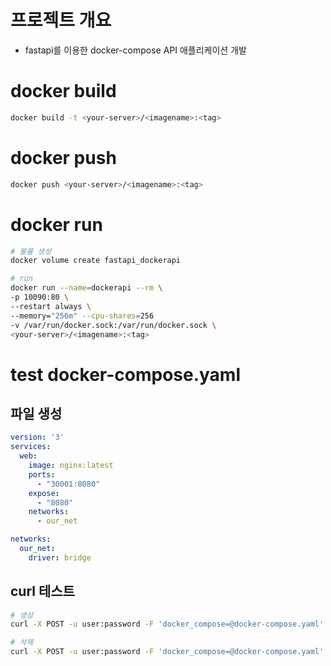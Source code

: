 # 프로젝트 개요
* fastapi를 이용한 docker-compose API 애플리케이션 개발

# docker build
```sh
docker build -t <your-server>/<imagename>:<tag>
```

# docker push
```sh
docker push <your-server>/<imagename>:<tag>
```

# docker run
```sh
# 불륨 생성
docker volume create fastapi_dockerapi

# run
docker run --name=dockerapi --rm \
-p 10090:80 \
--restart always \
--memory="256m" --cpu-shares=256
-v /var/run/docker.sock:/var/run/docker.sock \
<your-server>/<imagename>:<tag>
```

# test docker-compose.yaml
## 파일 생성
```yaml
version: '3'
services:
  web:
    image: nginx:latest
    ports:
      - "30001:8080"
    expose:
      - "8080"
    networks:
      - our_net

networks:
  our_net:
    driver: bridge
```

## curl 테스트
```sh
# 생성
curl -X POST -u user:password -F 'docker_compose=@docker-compose.yaml' -F 'repo_name="test-a"' <your-serverip>:<docker port>/create

# 삭제
curl -X POST -u user:password -F 'docker_compose=@docker-compose.yaml' -F 'repo_name="test-a"' <your-serverip>:<docker port>/delete
```
